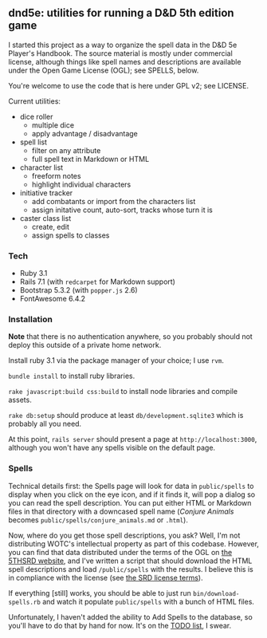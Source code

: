 ## dnd5e: utilities for running a D&D 5th edition game

I started this project as a way to organize the spell data in the D&D 5e Player's Handbook.
The source material is mostly under commercial license, although things like spell names and 
descriptions are available under the Open Game License (OGL); see SPELLS, below.

You're welcome to use the code that is here under GPL v2; see LICENSE.

Current utilities:
* dice roller
  * multiple dice
  * apply advantage / disadvantage
* spell list
  * filter on any attribute
  * full spell text in Markdown or HTML
* character list
  * freeform notes
  * highlight individual characters
* initiative tracker
  * add combatants or import from the characters list
  * assign initative count, auto-sort, tracks whose turn it is
* caster class list
  * create, edit
  * assign spells to classes

### Tech
* Ruby 3.1
* Rails 7.1 (with `redcarpet` for Markdown support)
* Bootstrap 5.3.2 (with `popper.js` 2.6)
* FontAwesome 6.4.2

### Installation
**Note** that there is no authentication anywhere, so you probably should not deploy this outside of
a private home network.

Install ruby 3.1 via the package manager of your choice; I use `rvm`.

`bundle install` to install ruby libraries.

`rake javascript:build css:build` to install node libraries and compile assets.

`rake db:setup` should produce at least `db/development.sqlite3` which is probably all you need.

At this point, `rails server` should present a page at `http://localhost:3000`, although you won't
have any spells visible on the default page.

### Spells
Technical details first: the Spells page will look for data in `public/spells` to display when you
click on the eye icon, and if it finds it, will pop a dialog so you can read the spell description.
You can put either HTML or Markdown files in that directory with a downcased spell name (*Conjure
Animals* becomes `public/spells/conjure_animals.md` or `.html`).

Now, where do you get those spell descriptions, you ask? Well, I'm not distributing WOTC's 
intellectual property as part of this codebase. However, you can find that data distributed under
the terms of the OGL on [the 5THSRD website](https://5thsrd.org), and I've written a script that
should download the HTML spell descriptions and load `/public/spells` with the results. I believe
this is in compliance with the license (see [the SRD license terms](https://5thsrd.org/license/)).

If everything [still] works, you should be able to just run `bin/download-spells.rb` and watch it
populate `public/spells` with a bunch of HTML files.

Unfortunately, I haven't added the ability to Add Spells to the database, so you'll have to do that
by hand for now. It's on the [TODO list](https://github.com/fraterrisus/dnd5e/issues), I swear.
